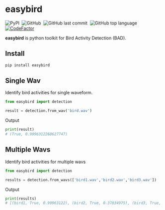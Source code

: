 # easybird
![PyPI](https://img.shields.io/pypi/v/easybird?color=df&style=flat)&nbsp;
![GitHub](https://img.shields.io/github/license/realzza/easybird?color=%23FFB6C1&style=flat)&nbsp;
![GitHub last commit](https://img.shields.io/github/last-commit/realzza/easybird?color=orange&style=flat)&nbsp;
![GitHub top language](https://img.shields.io/github/languages/top/realzza/easybird?color=%236495ed&style=flat)&nbsp;
[![CodeFactor](https://www.codefactor.io/repository/github/realzza/easybird/badge)](https://www.codefactor.io/repository/github/realzza/easybird)&nbsp;

**easybird** is python toolkit for Bird Activity Detection (BAD).

## Install
```bash
pip install easybird
```

## Single Wav
Identify bird activities for single waveform.
```python
from easybird import detection

result = detection.from_wav('bird.wav')
```
Output
```python
print(result)
# (True, 0.9996312260627747)
```

## Multiple Wavs
Identify bird activities for multiple wavs
```python
from easybird import detection

results = detection.from_wavs(['bird1.wav','bird2.wav','bird3.wav'])
```
Output
```python
print(results)
# [(bird1, True, 0.99963122), (bird2, True, 0.37834975), (bird3, True, 0.87340939)]
```